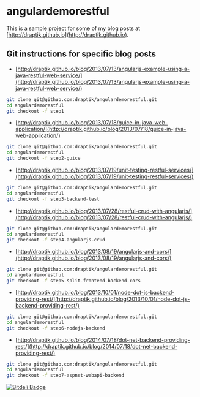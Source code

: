 angulardemorestful
==================

This is a sample project for some of my blog posts at [http://draptik.github.io](http://draptik.github.io).

## Git instructions for specific blog posts

- [http://draptik.github.io/blog/2013/07/13/angularjs-example-using-a-java-restful-web-service/](http://draptik.github.io/blog/2013/07/13/angularjs-example-using-a-java-restful-web-service/)

``` sh
git clone git@github.com:draptik/angulardemorestful.git
cd angulardemorestful
git checkout -f step1
```

- [http://draptik.github.io/blog/2013/07/18/guice-in-java-web-application/](http://draptik.github.io/blog/2013/07/18/guice-in-java-web-application/)

``` sh
git clone git@github.com:draptik/angulardemorestful.git
cd angulardemorestful
git checkout -f step2-guice
```

- [http://draptik.github.io/blog/2013/07/19/unit-testing-restful-services/](http://draptik.github.io/blog/2013/07/19/unit-testing-restful-services/)

``` sh
git clone git@github.com:draptik/angulardemorestful.git
cd angulardemorestful
git checkout -f step3-backend-test
```

- [http://draptik.github.io/blog/2013/07/28/restful-crud-with-angularjs/](http://draptik.github.io/blog/2013/07/28/restful-crud-with-angularjs/)

``` sh
git clone git@github.com:draptik/angulardemorestful.git
cd angulardemorestful
git checkout -f step4-angularjs-crud
```
- [http://draptik.github.io/blog/2013/08/19/angularjs-and-cors/](http://draptik.github.io/blog/2013/08/19/angularjs-and-cors/)

``` sh
git clone git@github.com:draptik/angulardemorestful.git
cd angulardemorestful
git checkout -f step5-split-frontend-backend-cors
```

- [http://draptik.github.io/blog/2013/10/01/node-dot-js-backend-providing-rest/](http://draptik.github.io/blog/2013/10/01/node-dot-js-backend-providing-rest/)

``` sh
git clone git@github.com:draptik/angulardemorestful.git
cd angulardemorestful
git checkout -f step6-nodejs-backend
```

- [http://draptik.github.io/blog/2014/07/18/dot-net-backend-providing-rest/](http://draptik.github.io/blog/2014/07/18/dot-net-backend-providing-rest/)

``` sh
git clone git@github.com:draptik/angulardemorestful.git
cd angulardemorestful
git checkout -f step7-aspnet-webapi-backend
```


[![Bitdeli Badge](https://d2weczhvl823v0.cloudfront.net/draptik/angulardemorestful/trend.png)](https://bitdeli.com/free "Bitdeli Badge")

